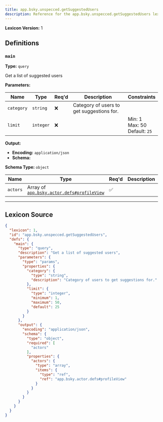 ```yaml
---
title: app.bsky.unspecced.getSuggestedUsers
description: Reference for the app.bsky.unspecced.getSuggestedUsers lexicon
---
```

**Lexicon Version:** 1

## Definitions

<a name="main"></a>
### `main`

**Type:** `query`

Get a list of suggested users

**Parameters:**

| Name | Type | Req'd  | Description | Constraints |
|------|------|----------|-------------|-------------|
| `category` | `string` | ❌  | Category of users to get suggestions for. |  |
| `limit` | `integer` | ❌  |  | Min: 1<br/>Max: 50<br/>Default: `25` |
**Output:**

- **Encoding:** `application/json`
- **Schema:**

**Schema Type:** `object`

| Name | Type | Req'd  | Description | Constraints |
|------|------|----------|-------------|-------------|
| `actors` | Array of [`app.bsky.actor.defs#profileView`](/app/bsky/actor/defs#profileView) | ✅  |  |  |

---

## Lexicon Source
```json
{
  "lexicon": 1,
  "id": "app.bsky.unspecced.getSuggestedUsers",
  "defs": {
    "main": {
      "type": "query",
      "description": "Get a list of suggested users",
      "parameters": {
        "type": "params",
        "properties": {
          "category": {
            "type": "string",
            "description": "Category of users to get suggestions for."
          },
          "limit": {
            "type": "integer",
            "minimum": 1,
            "maximum": 50,
            "default": 25
          }
        }
      },
      "output": {
        "encoding": "application/json",
        "schema": {
          "type": "object",
          "required": [
            "actors"
          ],
          "properties": {
            "actors": {
              "type": "array",
              "items": {
                "type": "ref",
                "ref": "app.bsky.actor.defs#profileView"
              }
            }
          }
        }
      }
    }
  }
}
```
